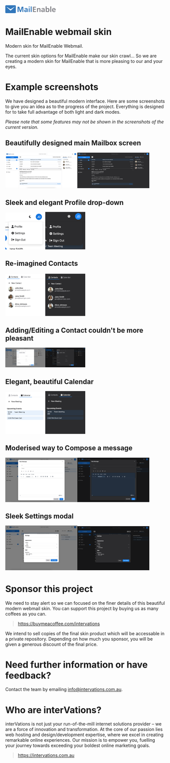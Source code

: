 <img src="https://github.com/intervations/mailenable-modern-skin/blob/main/Example%20ScreenShots/MailEnable-ModernWebmailLogo.png" style="height:25px;" alt="MailEnable Webmail">

# MailEnable webmail skin
Modern skin for MailEnable Webmail.

The current skin options for MailEnable make our skin crawl... So we are creating a modern skin for MailEnable that is more pleasing to our and your eyes.

# Example screenshots

We have designed a beautiful modern interface. Here are some screenshots to give you an idea as to the progress of the project. Everything is designed for to take full advantage of both light and dark modes.

_Please note that some features may not be shown in the screenshots of the current version._

## Beautifully designed main Mailbox screen

<img src="https://github.com/intervations/mailenable-modern-skin/blob/main/Example%20ScreenShots/01.%20Mailbox%20view.png" style="width: 45%;" alt="Mailbox view"><img src="https://github.com/intervations/mailenable-modern-skin/blob/main/Example%20ScreenShots/01.%20Mailbox%20view%20(Dark-mode).png" style="width: 45%;" alt="Mailbox view (dark-mode)">

## Sleek and elegant Profile drop-down

<img src="https://github.com/intervations/mailenable-modern-skin/blob/main/Example%20ScreenShots/02.%20Profile%20drop-down.png" style="width: 25%;" alt="Profile drop-down"><img src="https://github.com/intervations/mailenable-modern-skin/blob/main/Example%20ScreenShots/02.%20Profile%20drop-down%20(Dark-mode).png" style="width: 25%;" alt="Profile drop-down (dark-mode)">

## Re-imagined Contacts

<img src="https://github.com/intervations/mailenable-modern-skin/blob/main/Example%20ScreenShots/03.%20Contacts.png" style="width: 25%;" alt="Contacts list"><img src="https://github.com/intervations/mailenable-modern-skin/blob/main/Example%20ScreenShots/03.%20Contacts%20(Dark-mode).png" style="width: 25%;" alt="Contacts list (dark-mode)">

## Adding/Editing a Contact couldn't be more pleasant

<img src="https://github.com/intervations/mailenable-modern-skin/blob/main/Example%20ScreenShots/03.%20Contacts%20-%20New%20Contact.png" style="width: 25%;" alt="New Contact"><img src="https://github.com/intervations/mailenable-modern-skin/blob/main/Example%20ScreenShots/03.%20Contacts%20-%20New%20Contact%20(Dark-mode).png" style="width: 25%;" alt="New Contact (dark-mode)">

## Elegant, beautiful Calendar

<img src="https://github.com/intervations/mailenable-modern-skin/blob/main/Example%20ScreenShots/04.%20Calendar.png" style="width: 25%;" alt="Calendar"><img src="https://github.com/intervations/mailenable-modern-skin/blob/main/Example%20ScreenShots/04.%20Calendar%20(Dark-mode).png" style="width: 25%;" alt="Calendar (dark-mode)">

## Moderised way to Compose a message

<img src="https://github.com/intervations/mailenable-modern-skin/blob/main/Example%20ScreenShots/05.%20New%20Email%20Compose.png" style="width: 45%;" alt="Compose email"><img src="https://github.com/intervations/mailenable-modern-skin/blob/main/Example%20ScreenShots/05.%20New%20Email%20Compose%20(Dark-mode).png" style="width: 45%;" alt="Compose email (dark-mode)">

## Sleek Settings modal

<img src="https://github.com/intervations/mailenable-modern-skin/blob/main/Example%20ScreenShots/06.%20Settings.png" style="width: 45%;" alt="Mailbox settings"><img src="https://github.com/intervations/mailenable-modern-skin/blob/main/Example%20ScreenShots/06.%20Settings%20(Dark-mode).png" style="width: 45%;" alt="Mailbox settings (dark-mode)">

# Sponsor this project

We need to stay alert so we can focused on the finer details of this beautiful modern webmail skin. You can support this project by buying us as many coffees as you can.

> https://buymeacoffee.com/intervations

We intend to sell copies of the final skin product which will be accessable in a private repository. Depending on how much you sponsor, you will be given a generous discount of the final price.

# Need further information or have feedback?

Contact the team by emailing info@intervations.com.au.

# Who are interVations?

interVations is not just your run-of-the-mill internet solutions provider – we are a force of innovation and transformation. At the core of our passion lies web hosting and design/development expertise, where we excel in creating remarkable online experiences. Our mission is to empower you, fuelling your journey towards exceeding your boldest online marketing goals.

> https://intervations.com.au
 
 
